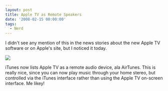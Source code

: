 ```yaml
---
layout: post
title: Apple TV as Remote Speakers
date: '2008-02-15 00:00:00'
tags:
  - Nerd
---
```


I didn't see any mention of this in the news stories about the new Apple TV software or on Apple's site, but I noticed it today.

<img src="/blog_images/appletvaudio.png">

iTunes now lists Apple TV as a remote audio device, ala AirTunes. This is really nice, since you can now play music through your home stereo, but controlled via the iTunes interface rather than using the Apple TV on-screen interface. Me likey!
